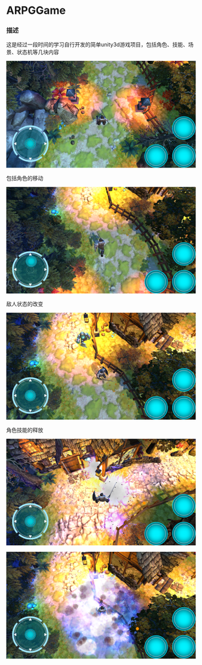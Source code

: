 # ARPGGame

### 描述
这是经过一段时间的学习自行开发的简单unity3d游戏项目，包括角色、技能、场景、状态机等几块内容

![image](Image/Start.png)

包括角色的移动

![image](Image/Move.png)

敌人状态的改变

![image](Image/EnemyState.png)

角色技能的释放

![image](Image/Skill1.png)

![image](Image/Skill2.png)
